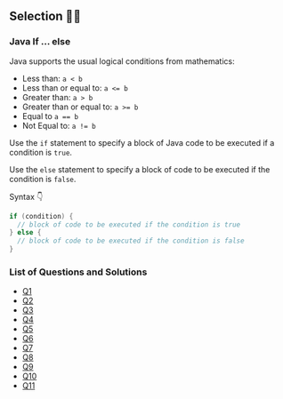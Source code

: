 ## Selection 👩‍💻

### Java If ... else

Java supports the usual logical conditions from mathematics:

- Less than: `a < b`
- Less than or equal to: `a <= b`
- Greater than: `a > b`
- Greater than or equal to: `a >= b`
- Equal to `a == b`
- Not Equal to: `a != b`

Use the `if` statement to specify a block of Java code to be executed if a condition is `true`.

Use the `else` statement to specify a block of code to be executed if the condition is `false`.

Syntax 👇

```java
if (condition) {
  // block of code to be executed if the condition is true
} else {
  // block of code to be executed if the condition is false
}
```

### List of Questions and Solutions

- [Q1](Q1/)
- [Q2](Q2/)
- [Q3](Q3/)
- [Q4](Q4/)
- [Q5](Q5/)
- [Q6](Q6/)
- [Q7](Q7/)
- [Q8](Q8/)
- [Q9](Q9/)
- [Q10](Q10/)
- [Q11](Q11/)
